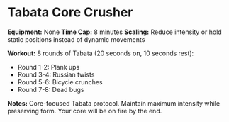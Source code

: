 # Tabata Core Crusher

**Equipment:** None
**Time Cap:** 8 minutes
**Scaling:** Reduce intensity or hold static positions instead of dynamic movements

**Workout:**
8 rounds of Tabata (20 seconds on, 10 seconds rest):
- Round 1-2: Plank ups
- Round 3-4: Russian twists
- Round 5-6: Bicycle crunches
- Round 7-8: Dead bugs

**Notes:**
Core-focused Tabata protocol. Maintain maximum intensity while preserving form. Your core will be on fire by the end.